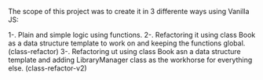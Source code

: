 The scope of this project was to create it in 3 differente ways using Vanilla JS:

1-. Plain and simple logic using functions.
2-. Refactoring it using class Book as a data structure template to work on and keeping the functions global. (class-refactor)
3-. Refactoring ut using class Book asn a data structure template and adding LibraryManager class as the workhorse for everything else. (class-refactor-v2)

